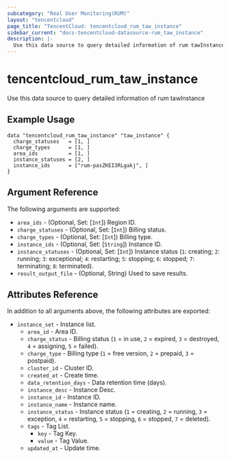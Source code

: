 ```yaml
---
subcategory: "Real User Monitoring(RUM)"
layout: "tencentcloud"
page_title: "TencentCloud: tencentcloud_rum_taw_instance"
sidebar_current: "docs-tencentcloud-datasource-rum_taw_instance"
description: |-
  Use this data source to query detailed information of rum tawInstance
---
```


# tencentcloud_rum_taw_instance

Use this data source to query detailed information of rum tawInstance

## Example Usage

```hcl
data "tencentcloud_rum_taw_instance" "taw_instance" {
  charge_statuses   = [1, ]
  charge_types      = [1, ]
  area_ids          = [1, ]
  instance_statuses = [2, ]
  instance_ids      = ["rum-pasZKEI3RLgakj", ]
}
```

## Argument Reference

The following arguments are supported:

* `area_ids` - (Optional, Set: [`Int`]) Region ID.
* `charge_statuses` - (Optional, Set: [`Int`]) Billing status.
* `charge_types` - (Optional, Set: [`Int`]) Billing type.
* `instance_ids` - (Optional, Set: [`String`]) Instance ID.
* `instance_statuses` - (Optional, Set: [`Int`]) Instance status (`1`: creating; `2`: running; `3`: exceptional; `4`: restarting; `5`: stopping; `6`: stopped; `7`: terminating; `8`: terminated).
* `result_output_file` - (Optional, String) Used to save results.

## Attributes Reference

In addition to all arguments above, the following attributes are exported:

* `instance_set` - Instance list.
  * `area_id` - Area ID.
  * `charge_status` - Billing status (`1` = in use, `2` = expired, `3` = destroyed, `4` = assigning, `5` = failed).
  * `charge_type` - Billing type (`1` = free version, `2` = prepaid, `3` = postpaid).
  * `cluster_id` - Cluster ID.
  * `created_at` - Create time.
  * `data_retention_days` - Data retention time (days).
  * `instance_desc` - Instance Desc.
  * `instance_id` - Instance ID.
  * `instance_name` - Instance name.
  * `instance_status` - Instance status (`1` = creating, `2` = running, `3` = exception, `4` = restarting, `5` = stopping, `6` = stopped, `7` = deleted).
  * `tags` - Tag List.
    * `key` - Tag Key.
    * `value` - Tag Value.
  * `updated_at` - Update time.


